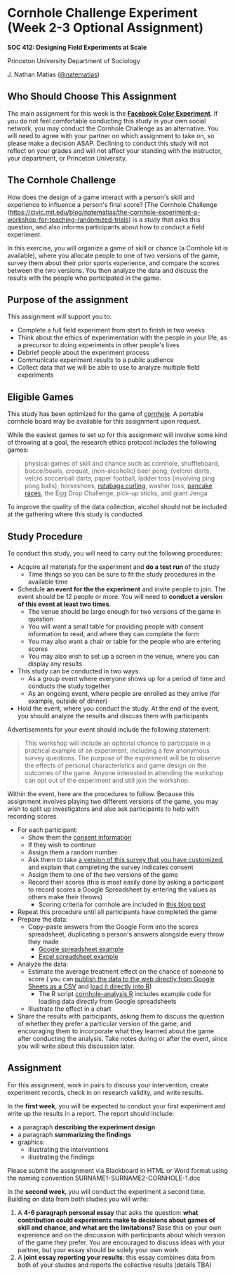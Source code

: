 # Cornhole Challenge Experiment (Week 2-3 Optional Assignment)

**SOC 412: Designing Field Experiments at Scale**

Princeton University Department of Sociology

J. Nathan Matias ([@natematias](https://twitter.com/natematias))

## Who Should Choose This Assignment
The main assignment for this week is the **[Facebook Color Experiment](../2-facebook-color/)**.  If you do not feel comfortable conducting this study in your own social network, you may conduct the Cornhole Challenge as an alternative. You will need to agree with your partner on which assignment to take on, so please make a decision ASAP. Declining to conduct this study will not reflect on your grades and will not affect your standing with the instructor, your department, or Princeton University.

## The Cornhole Challenge

How does the design of a game interact with a person's skill and experience to influence a person's final score? [The Cornhole Challenge (https://civic.mit.edu/blog/natematias/the-cornhole-experiment-a-workshop-for-teaching-randomized-trials) is a study that asks this question, and also informs participants about how to conduct a field experiment.

In this exercise, you will organize a game of skill or chance (a Cornhole kit is available), where you allocate people to one of two versions of the game, survey them about their prior sports experience, and compare the scores between the two versions. You then analyze the data and discuss the results with the people who participated in the game.

## Purpose of the assignment
This assignment will support you to:

* Complete a full field experiment from start to finish in two weeks
* Think about the ethics of experimentation with the people in your life, as a precursor to doing experiments in other people's lives
* Debrief people about the experiment process
* Communicate experiment results to a public audience
* Collect data that we will be able to use to analyze multiple field experiments

## Eligible Games
This study has been optimized for the game of [cornhole](https://en.wikipedia.org/wiki/Cornhole). A portable cornhole board may be available for this assignment upon request.

While the easiest games to set up for this assignment will involve some kind of throwing at a goal, the research ethics protocol includes the following games: 

> physical games of skill and chance such as cornhole, shuffleboard, bocce/bowls, croquet, (non-alcoholic) beer pong, (velcro) darts, velcro soccerball darts, paper football, ladder toss (involving ping pong balls), horseshoes, [rutabaga curling](http://www.rutabagacurl.com/), washer toss, [pancake races](https://www.youtube.com/watch?v=jxAICVug-54), the Egg Drop Challenge, pick-up sticks, and giant Jenga

To improve the quality of the data collection, alcohol should not be included at the gathering where this study is conducted.

## Study Procedure
To conduct this study, you will need to carry out the following procedures:

* Acquire all materials for the experiment and **do a test run** of the study
  * Time things so you can be sure to fit the study procedures in the available time
* Schedule **an event for the the experiment** and invite people to join. The event should be 12 people or more. You will need to **conduct a version of this event at least two times**.
  * The venue should be large enough for two versions of the game in question
  * You will want a small table for providing people with consent information to read, and where they can complete the form
  * You may also want a chair or table for the people who are entering scores
  * You may also wish to set up a screen in the venue, where you can display any results 
* This study can be conducted in two ways:
  * As a group event where everyone shows up for a period of time and conducts the study together
  * As an ongoing event, where people are enrolled as they arrive (for example, outside of dinner)
* Hold the event, where you conduct the study. At the end of the event, you should analyze the results and discuss them with participants

Advertisements for your event should include the following statement:

> This workshop will include an optional chance to participate in a practical example of an experiment, including a few anonymous survey questions. The purpose of the experiment will be to observe the effects of personal characteristics and game design on the outcomes of the game. Anyone interested in attending the workshop can opt out of the experiment and still join the workshop.

Within the event, here are the procedures to follow. Because this assignment involves playing two different versions of the game, you may wish to split up investigators and also ask participants to help with recording scores.

* For each participant:
  * Show them the [consent information](CONSENT.md) 
  * If they wish to continue
   * Assign them a random number
   * Ask them to take [a version of this survey that you have customized](https://goo.gl/forms/VTmg4HWL58zVWFGn1), and explain that completing the survey indicates consent
  * Assign them to one of the two versions of the game
  * Record their scores (this is most easily done by asking a participant to record scores a Google Spreadsheet by entering the values as others make their throws)
    * Scoring criteria for cornhole are included in [this blog post](https://civic.mit.edu/blog/natematias/the-cornhole-experiment-a-workshop-for-teaching-randomized-trials) 
* Repeat this procedure until all participants have completed the game
* Prepare the data:
  * Copy-paste answers from the Google Form into the scores spreadsheet, duplicating a person's answers alongside every throw they made
    * [Google spreadsheet example](https://docs.google.com/spreadsheets/d/17ZT7xQfjl9XKXt_Ixt6bIVKkW_BocSiqM6lOJj8iJdc/edit?usp=sharing)
    * [Excel spreadsheet example](Cornhole-Challenge-RCT-Example-Spreadsheet.xlsx)
* Analyze the data:
  * Estimate the average treatment effect on the chance of someone to score ( you can [publish the data to the web directly from Google Sheets as a CSV](https://support.google.com/docs/answer/37579?co=GENIE.Platform%3DDesktop&hl=en) and [load it directly into R](https://www.r-bloggers.com/getting-data-from-an-online-source/))
    * The R script [cornhole-analysis.R](cornhole-analysis.R) includes example code for loading data directly from Google spreadsheets
  * Illustrate the effect in a chart
* Share the results with participants, asking them to discuss the question of whether they prefer a particular version of the game, and encouraging them to incorporate what they learned about the game after conducting the analysis. Take notes during or after the event, since you will write about this discussion later.

## Assignment
For this assignment, work in pairs to discuss your intervention, create experiment records, check in on research validity, and write results.

In the **first week**, you will be expected to conduct your first experiment and write up the results in a report. The report should include:
* a paragraph **describing the experiment design**
* a paragraph **summarizing the findings**
* graphics:
  * illustrating the interventions
  * illustrating the findings

Please submit the assignment via Blackboard in HTML or Word format using the naming convention SURNAME1-SURNAME2-CORNHOLE-1.doc

In the **second week**, you will conduct the experiment a second time. Building on data from both studies you will write:
1. A **4-6 paragraph personal essay** that asks the question: **what contribution could experiments make to decisions about games of skill and chance, and what are the limitations?** Base this on your own experience and on the discussion with participants about which version of the game they prefer. You are encouraged to discuss ideas with your partner, but your essay should be solely your own work
2. A **joint essay reporting your results**: this essay combines data from both of your studies and reports the collective results (details TBA)
